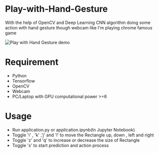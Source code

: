 # Play-with-Hand-Gesture
With the help of OpenCV  and Deep Learning CNN algorithm doing some action with hand gesture though webcam like I'm playing chrome famous game

![Play with Hand Gesture demo](Demo/demo.gif)


# Requirement
* Python  
* Tensorflow  
* OpenCV  
* Webcam  
* PC/Laptop with GPU computational power >=6  

# Usage
* Run application.py or application.ipynb(In Jupyter Notebook)  
* Toggle 'i' , 'k' ,'j' and 'l' to move the Rectangle up, down , left and right  
* Toggle 'z' and 'q' to increase or decrease the size of Rectangle  
* Toggle 's' to start prediction and action process  
